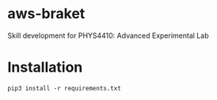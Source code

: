 # aws-braket
Skill development for PHYS4410: Advanced Experimental Lab

# Installation

```pip3 install -r requirements.txt```
